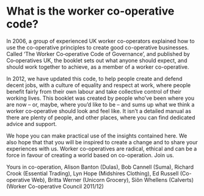 # What is the worker co-operative code?

In 2006, a group of experienced UK worker co-operators explained how to use the co-operative principles to create good co-operative businesses. Called ‘The Worker Co‑operative Code of Governance’, and published by Co‑operatives UK, the booklet sets out what anyone should expect, and should work together to achieve, as a member of a worker co-operative.

In 2012, we have updated this code, to help people create and defend decent jobs, with a culture of equality and respect at work, where people benefit fairly from their own labour and take collective
control of their working lives. This booklet was created by people who’ve been where you are now
– or, maybe, where you’d like to be – and sums up what we think a worker co‑operative should look and feel like. It isn’t a detailed manual as there are plenty of people, and other places, where you
can find dedicated advice and support.

We hope you can make practical use of the insights contained here. We also hope that that you will be inspired to create a change and to share your experiences with us. Worker co-operatives are radical,
ethical and can be a force in favour of creating a world based on co-operation. Join us.

Yours in co-operation,
Alison Banton (Dulas), Bob Cannell (Suma), Richard Crook (Essential
Trading), Lyn Hope (Midshires Clothing), Ed Russell (Co-operative Web),
Britta Werner (Unicorn Grocery), Siôn Whellens (Calverts)
(Worker Co-operative Council 2011/12)